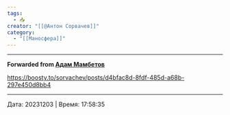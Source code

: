 ```yaml
---
tags:
  - 📥
creator: "[[@Антон Сорвачев]]"
category:
  - "[[Маносфера]]"
---
```



***

**Forwarded from [Адам Мамбетов](https://t.me/Adammambetov)**

https://boosty.to/sorvachev/posts/d4bfac8d-8fdf-485d-a68b-297e450d8bb4

---

Дата: 20231203 | Время: 17:58:35
